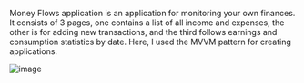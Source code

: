 Money Flows application is
an application for monitoring your own finances. 
It consists of 3 pages, one contains a list of all income and expenses, the other is for adding new transactions, 
and the third follows earnings and consumption statistics by date. Here, I used the MVVM pattern for creating applications.

![image](https://github.com/user-attachments/assets/cf8d7d6a-70d0-4c17-b534-dd80ae3d070b)







